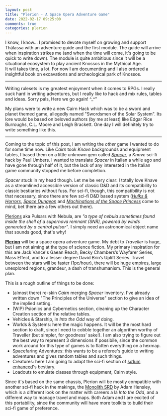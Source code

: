 ```yaml
---
layout: post
title: "Plerion - A Space Opera Adventure Game"
date: 2022-02-17 09:25:00
comments: true
categories: plerion
---
```


I know, I know... I promised to devote myself on growing and support Thálassa with an adventure guide and the first module. The guide will arrive when inspiration strikes me (and when the time will come, it's going to be quick to write down). The module is quite ambitious since it will be a situational ecosystem to play ancient Knossos in the Mythical Age.  
It will takes time, a lot. For now I am documenting and I also ordered a insightful book on excavations and archeological park of Knossos.

---

Writing rulesets is my greatest enjoyment when it comes to RPGs. I really suck hard in writing adventures, but I really like to hack and mix rules, tables and ideas. Sorry pals, Here we go again! ^_^"

My plans were to write a new Cairn Hack which was to be a sword and planet themed game, allegedly named "Swordsmen of the Solar System". Its lore would be based on beloved authors (by me at least) like Edgar Rice Burroughs, C.L. Moore and Leigh Brackett. One day I will definitely try to write something like this.

---

Coming to the topic of this post, I am writing the *other* game I wanted to do for some time now. Like *Cairn* took *Knave* backgrounds and equipment tables, I based them on a little unknown gem called [*Spacer*](https://3rddog.itch.io/spacer-v2), a *Knave* sci-fi hack by Paul Umbers. I wanted to translate *Spacer* in Italian a while ago and have gone through half of it, but the lack of any interested in the Italian game community stopped me before completion.

*Spacer* stuck in my head though. Let me be very clear: I totally love Knave as a streamlined accessible version of classic D&D and its compatibility to classic bestiaries without fuss. For sci-fi, though, this compatibility is not that necessary, since there are few sci-fi D&D based system ([*Hulks & Horrors*](https://www.drivethrurpg.com/product/111781/Hulks-and-Horrors--Basic-Black-Edition), [*Space Dungeon*](https://www.drivethrurpg.com/product/271279/SPACE-DUNGEON-Book-I-Starsailors-and-Psionics) and [*Machinations of the Space Princess*](https://www.drivethrurpg.com/product/116412/Machinations-of-the-Space-Princess) come to mind, bet there are a few others out there).

[Plerions](https://en.wikipedia.org/wiki/Pulsar_wind_nebula) aka Pulsars with Nebula, are *"a type of nebula sometimes found inside the shell of a supernova remnant (SNR), powered by winds generated by a central pulsar"*. I simply need an astronomical object name that sounds good, that's why!

[**Plerion**](https://plerion.zeruhur.space/) will be a space opera adventure game. My debt to *Traveller* is huge, but I am not aiming at the type of science fiction. My primary inspiration for this are Jack Vance's Gaean Reach, Becky Chambers’s Wayfarer Series, Mass Effect, and to a lesser degree David Brin’s Uplift Series. Travel between the stars will be faster (1pc/hour), there will be huge empires, large unexplored regions, grandeur, a dash of transhumanism. This is the general plan.

This is a rough outline of things to be done:

- (almost there) re-skin *Cairn* merging *Spacer* inventory. I've already written down "The Principles of the Universe" section to give an idea of the implied setting.
- (WIP) Psionics and Cybernetics section, cleaning up the Character Creation section of the relative tables.
- Vehicles & Starship, in *Into the Odd* way of doing.
- Worlds & Systems: here the magic happens. It will be the most hard section to draft, since I need to cobble together an algorithm worthy of Traveller (but simpler, for goodness' sake!). I am also trying to figure out the best way to represent 3 dimensions if possibile, since the common work around for this type of games is to flatten everything on a hexmap.
- Spacefaring Adventures: this wants to be a referee's guide to writing adventures and gives random tables and such things.
- Creatures: here I am going to adapt the sci-fi section of [so1um enhanced](https://so1umenhanced.zeruhur.space/)'s bestiary.
- Loadouts to emulate classes through equipment, Cairn style.

Since it's based on the same chassis, Plerion will be mostly compatible with another sci-fi hack in the makings, the [Monolith SRD](https://adam-hensley.github.io/Monolith/) by Adam Hensley, which is a different look on the matter with careers a là *Into the Odd*, and a different way to manage travel and maps. Both Adam and I are excited of this portability, since the community will have more toolkits to build their sci-fi game of preference.